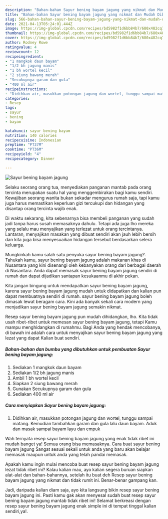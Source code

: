 ```yaml
---
description: "Bahan-bahan Sayur bening bayam jagung yang nikmat dan Mudah Dibuat"
title: "Bahan-bahan Sayur bening bayam jagung yang nikmat dan Mudah Dibuat"
slug: 566-bahan-bahan-sayur-bening-bayam-jagung-yang-nikmat-dan-mudah-dibuat
date: 2021-04-13T05:24:01.444Z
image: https://img-global.cpcdn.com/recipes/bd5982f1d6bb84b7/680x482cq70/sayur-bening-bayam-jagung-foto-resep-utama.jpg
thumbnail: https://img-global.cpcdn.com/recipes/bd5982f1d6bb84b7/680x482cq70/sayur-bening-bayam-jagung-foto-resep-utama.jpg
cover: https://img-global.cpcdn.com/recipes/bd5982f1d6bb84b7/680x482cq70/sayur-bening-bayam-jagung-foto-resep-utama.jpg
author: Rodney Rowe
ratingvalue: 4
reviewcount: 12
recipeingredient:
- "1 mangkok daun bayam"
- "1/2 bh jagung manis"
- "1 bh wortel kecil"
- "2 siung bawang merah"
- "Secukupnya garam dan gula"
- "400 ml air"
recipeinstructions:
- "Didihkan air, masukkan potongan jagung dan wortel, tunggu sampai matang. Kemudian tambahkan garam dan gula lalu daun bayam. Aduk dan masak sampai bayam layu dan empuk"
categories:
- Resep
tags:
- sayur
- bening
- bayam

katakunci: sayur bening bayam 
nutrition: 140 calories
recipecuisine: Indonesian
preptime: "PT37M"
cooktime: "PT36M"
recipeyield: "4"
recipecategory: Dinner

---
```



![Sayur bening bayam jagung](https://img-global.cpcdn.com/recipes/bd5982f1d6bb84b7/680x482cq70/sayur-bening-bayam-jagung-foto-resep-utama.jpg)

Selaku seorang orang tua, menyediakan panganan mantab pada orang tercinta merupakan suatu hal yang menggembirakan bagi kamu sendiri. Kewajiban seorang  wanita bukan sekadar mengurus rumah saja, tapi kamu juga harus memastikan keperluan gizi tercukupi dan hidangan yang disantap orang tercinta wajib enak.

Di waktu  sekarang, kita sebenarnya bisa membeli panganan yang sudah jadi tanpa harus susah memasaknya dahulu. Tetapi ada juga lho mereka yang selalu mau menyajikan yang terlezat untuk orang tercintanya. Lantaran, menyajikan masakan yang dibuat sendiri akan jauh lebih bersih dan kita juga bisa menyesuaikan hidangan tersebut berdasarkan selera keluarga. 



Mungkinkah kamu salah satu penyuka sayur bening bayam jagung?. Tahukah kamu, sayur bening bayam jagung adalah makanan khas di Nusantara yang kini disenangi oleh kebanyakan orang dari berbagai daerah di Nusantara. Anda dapat memasak sayur bening bayam jagung sendiri di rumah dan dapat dijadikan santapan kesukaanmu di akhir pekan.

Kita jangan bingung untuk mendapatkan sayur bening bayam jagung, karena sayur bening bayam jagung mudah untuk didapatkan dan kalian pun dapat membuatnya sendiri di rumah. sayur bening bayam jagung boleh dimasak lewat beragam cara. Kini ada banyak sekali cara modern yang menjadikan sayur bening bayam jagung semakin nikmat.

Resep sayur bening bayam jagung pun mudah dihidangkan, lho. Kita tidak usah ribet-ribet untuk memesan sayur bening bayam jagung, tetapi Kamu mampu menghidangkan di rumahmu. Bagi Anda yang hendak mencobanya, di bawah ini adalah cara untuk menyajikan sayur bening bayam jagung yang lezat yang dapat Kalian buat sendiri.

<!--inarticleads1-->

##### Bahan-bahan dan bumbu yang dibutuhkan untuk pembuatan Sayur bening bayam jagung:

1. Sediakan 1 mangkok daun bayam
1. Sediakan 1/2 bh jagung manis
1. Ambil 1 bh wortel kecil
1. Siapkan 2 siung bawang merah
1. Gunakan Secukupnya garam dan gula
1. Sediakan 400 ml air




<!--inarticleads2-->

##### Cara menyiapkan Sayur bening bayam jagung:

1. Didihkan air, masukkan potongan jagung dan wortel, tunggu sampai matang. Kemudian tambahkan garam dan gula lalu daun bayam. Aduk dan masak sampai bayam layu dan empuk




Wah ternyata resep sayur bening bayam jagung yang enak tidak ribet ini mudah banget ya! Semua orang bisa memasaknya. Cara buat sayur bening bayam jagung Sangat sesuai sekali untuk anda yang baru akan belajar memasak maupun untuk anda yang telah pandai memasak.

Apakah kamu ingin mulai mencoba buat resep sayur bening bayam jagung lezat tidak ribet ini? Kalau kalian mau, ayo kalian segera buruan siapkan alat-alat dan bahan-bahannya, setelah itu buat deh Resep sayur bening bayam jagung yang nikmat dan tidak rumit ini. Benar-benar gampang kan. 

Jadi, daripada kalian diam saja, ayo kita langsung bikin resep sayur bening bayam jagung ini. Pasti kamu gak akan menyesal sudah buat resep sayur bening bayam jagung mantab tidak ribet ini! Selamat berkreasi dengan resep sayur bening bayam jagung enak simple ini di tempat tinggal kalian sendiri,ya!.

